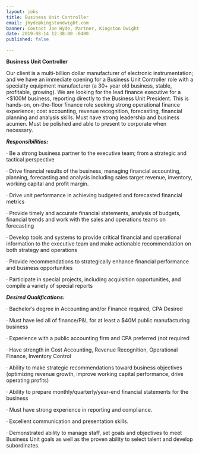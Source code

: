 ```yaml
---
layout: jobs
title: Business Unit Controller
email: jhyde@kingstondwight.com
banner: Contact Joe Hyde, Partner, Kingston Dwight
date: 2019-08-14 12:38:00 -0400
published: false

---
```

**Business Unit Controller**

Our client is a multi-billion dollar manufacturer of electronic instrumentation; and we have an immediate opening for a Business Unit Controller role with a specialty equipment manufacturer (a 30+ year old business, stable, profitable, growing). We are looking for the lead finance executive for a <$100M business, reporting directly to the Business Unit President. This is hands-on, on-the-floor finance role seeking strong operational finance experience; cost accounting, revenue recognition, forecasting, financial planning and analysis skills. Must have strong leadership and business acumen. Must be polished and able to present to corporate when necessary.

**_Responsibilities:_**

· Be a strong business partner to the executive team; from a strategic and tactical perspective

· Drive financial results of the business, managing financial accounting, planning, forecasting and analysis including sales target revenue, inventory, working capital and profit margin.

· Drive unit performance in achieving budgeted and forecasted financial metrics

· Provide timely and accurate financial statements, analysis of budgets, financial trends and work with the sales and operations teams on forecasting

· Develop tools and systems to provide critical financial and operational information to the executive team and make actionable recommendation on both strategy and operations

· Provide recommendations to strategically enhance financial performance and business opportunities

· Participate in special projects, including acquisition opportunities, and compile a variety of special reports

**_Desired Qualifications:_**

· Bachelor’s degree in Accounting and/or Finance required, CPA Desired

· Must have led all of finance/P&L for at least a $40M public manufacturing business

· Experience with a public accounting firm and CPA preferred (not required

· Have strength in Cost Accounting, Revenue Recognition, Operational Finance, Inventory Control

· Ability to make strategic recommendations toward business objectives (optimizing revenue growth, improve working capital performance, drive operating profits)

· Ability to prepare monthly/quarterly/year-end financial statements for the business

· Must have strong experience in reporting and compliance.

· Excellent communication and presentation skills.

· Demonstrated ability to manage staff, set goals and objectives to meet Business Unit goals as well as the proven ability to select talent and develop subordinates.